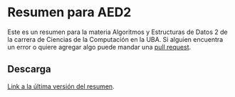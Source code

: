 # Resumen para AED2

Este es un resumen para la materia Algoritmos y Estructuras de Datos 2 de la carrera de Ciencias de la Computación en la UBA. Si alguien encuentra un error o quiere agregar algo puede mandar una [pull request](https://github.com/Sponja-/resumen-final-aed2/pulls).

## Descarga

[Link a la última versión del resumen](https://github.com/Sponja-/resumen-final-aed2/releases/latest/download/resumen-aed2.pdf).

